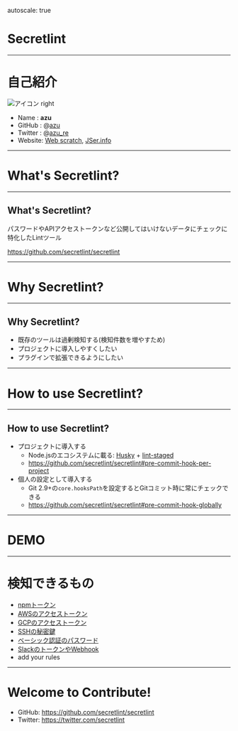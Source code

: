 autoscale: true

# Secretlint

----

# 自己紹介

![アイコン right](https://github.com/azu.png)

- Name : **azu**
- GitHub : @[azu](https://github.com/azu)
- Twitter : @[azu_re](https://twitter.com/azu_re)
- Website: [Web scratch], [JSer.info]

[Web scratch]: http://efcl.info/ "Web scratch"
[JSer.info]: http://jser.info/ "JSer.info"

----

# What's Secretlint?

----

## What's Secretlint?

パスワードやAPIアクセストークンなど公開してはいけないデータにチェックに特化したLintツール

<https://github.com/secretlint/secretlint>

----

# Why Secretlint?

----

## Why Secretlint?

- 既存のツールは過剰検知する(検知件数を増やすため)
- プロジェクトに導入しやすくしたい
- プラグインで拡張できるようにしたい

----

# How to use Secretlint?

----

## How to use Secretlint?

- プロジェクトに導入する
    - Node.jsのエコシステムに載る: [Husky](https://github.com/typicode/husky) + [lint-staged](https://github.com/okonet/lint-staged)
    - <https://github.com/secretlint/secretlint#pre-commit-hook-per-project>
- 個人の設定として導入する
    - Git 2.9+の`core.hooksPath`を設定するとGitコミット時に常にチェックできる
    - <https://github.com/secretlint/secretlint#pre-commit-hook-globally>

----

# DEMO

----


# 検知できるもの

- [npmトークン](https://www.npmjs.com/package/@secretlint/secretlint-rule-npm)
- [AWSのアクセストークン](https://www.npmjs.com/package/@secretlint/secretlint-rule-aws)
- [GCPのアクセストークン](https://www.npmjs.com/package/@secretlint/secretlint-rule-gcp)
- [SSHの秘密鍵](https://www.npmjs.com/package/@secretlint/secretlint-rule-privatekey)
- [ベーシック認証のパスワード](https://www.npmjs.com/package/@secretlint/secretlint-rule-basicauth)
- [SlackのトークンやWebhook](https://www.npmjs.com/package/@secretlint/secretlint-rule-slack)
- add your rules

-----

# Welcome to Contribute!

- GitHub: <https://github.com/secretlint/secretlint>
- Twitter: <https://twitter.com/secretlint>